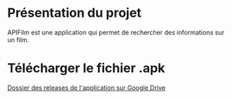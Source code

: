 # Présentation du projet
APIFilm est une application qui permet de rechercher des informations sur un film.

# Télécharger le fichier .apk
[Dossier des releases de l'application sur Google Drive](https://drive.google.com/drive/folders/14MLaUy4o2yP16LwjSv40uQtfcH89r4ur?usp=sharing)